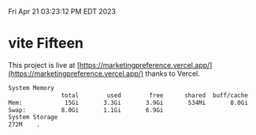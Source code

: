 Fri Apr 21 03:23:12 PM EDT 2023

# vite Fifteen


This project is live at [https://marketingpreference.vercel.app/](https://marketingpreference.vercel.app/) thanks to Vercel.

```bash
System Memory
               total        used        free      shared  buff/cache   available
Mem:            15Gi       3.3Gi       3.9Gi       534Mi       8.0Gi        11Gi
Swap:          8.0Gi       1.1Gi       6.9Gi
System Storage
272M	.
